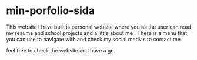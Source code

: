 # min-porfolio-sida
This website I have built is personal website where you as the user can read my resume and school projects and a little about me . 
There is a menu that you can use to navigate with and check my social medias to contact me.

feel free to check the website and have a go.


